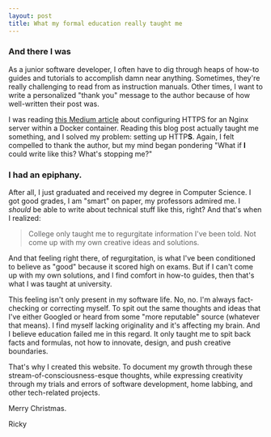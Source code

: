 ```yaml
---
layout: post
title: What my formal education really taught me
---
```


### And there I was
As a junior software developer, I often have to dig through heaps of how-to guides and tutorials to
accomplish damn near anything. Sometimes, they're really challenging to read from as instruction
manuals. Other times, I want to write a personalized "thank you" message to the author because of
how well-written their post was.

I was reading [this Medium article][MediumNginxDocker] about configuring HTTPS for an Nginx server
within a Docker container. Reading this blog post actually taught me something, and I solved my
problem: setting up HTTP**S**. Again, I felt compelled to thank the author, but my mind began
pondering "What if **I** could write like this? What's stopping me?"

###  I had an epiphany.

After all, I just graduated and received my degree in Computer Science. I got good grades, I am
"smart" on paper, my professors admired me. I _should_ be able to write about technical stuff like
this, right? And that's when I realized:

> College only taught me to regurgitate information I've been told. Not come up with my own creative
> ideas and solutions.

And that feeling right there, of regurgitation, is what I've been conditioned to believe as "good"
because it scored high on exams. But if I can't come up with my own solutions, and I find comfort in
how-to guides, then that's what I was taught at university.

This feeling isn't only present in my software life. No, no. I'm always fact-checking or correcting
myself. To spit out the same thoughts and ideas that I've either Googled or heard from some "more
reputable" source (whatever that means). I find myself lacking originality and it's affecting my
brain. And I believe education failed me in this regard. It only taught me to spit back facts and
formulas, not how to innovate, design, and push creative boundaries.

That's why I created this website. To document my growth through these stream-of-consciousness-esque
thoughts, while expressing creativity through my trials and errors of software development, home
labbing, and other tech-related projects.

Merry Christmas.

Ricky

[MediumNginxDocker]: https://pentacent.medium.com/nginx-and-lets-encrypt-with-docker-in-less-than-5-minutes-b4b8a60d3a71